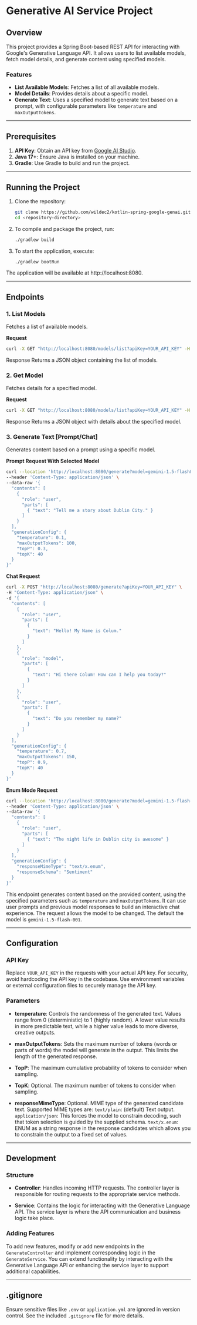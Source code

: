 # Generative AI Service Project

## Overview
This project provides a Spring Boot-based REST API for interacting with Google's Generative Language API. It allows users to list available models, fetch model details, and generate content using specified models.

### Features
- **List Available Models**: Fetches a list of all available models.
- **Model Details**: Provides details about a specific model.
- **Generate Text**: Uses a specified model to generate text based on a prompt, with configurable parameters like `temperature` and `maxOutputTokens`.

---

## Prerequisites
1. **API Key**: Obtain an API key from [Google AI Studio](https://ai.google.com/studio/).
2. **Java 17+**: Ensure Java is installed on your machine.
3. **Gradle**: Use Gradle to build and run the project.

---

## Running the Project
1. Clone the repository:
   ```bash
   git clone https://github.com/wildec2/kotlin-spring-google-genai.git
   cd <repository-directory>
2. To compile and package the project, run:
    ```bash
    ./gradlew build
3. To start the application, execute:
   ```bash
   ./gradlew bootRun 

The application will be available at http://localhost:8080.


---

## Endpoints

### 1. List Models
Fetches a list of available models.

**Request**
```bash
curl -X GET "http://localhost:8080/models/list?apiKey=YOUR_API_KEY" -H "Accept: application/json"
```

Response Returns a JSON object containing the list of models.

### 2. Get Model
Fetches details for a specified model.

**Request**
```bash
curl -X GET "http://localhost:8080/models/list?apiKey=YOUR_API_KEY" -H "Accept: application/json"
```

Response Returns a JSON object with details about the specified model.

### 3. Generate Text [Prompt/Chat]
Generates content based on a prompt using a specific model.

**Prompt Request With Selected Model**
```bash
curl --location 'http://localhost:8080/generate?model=gemini-1.5-flash&apiKey=YOUR_API_KEY' \
--header 'Content-Type: application/json' \
--data-raw '{
  "contents": [
    {
      "role": "user",
      "parts": [
        { "text": "Tell me a story about Dublin City." }
      ]
    }
  ],
  "generationConfig": {
    "temperature": 0.1,
    "maxOutputTokens": 100,
    "topP": 0.3,
    "topK": 40
  }
}'
```
**Chat Request**
```bash
curl -X POST "http://localhost:8080/generate?apiKey=YOUR_API_KEY" \
-H "Content-Type: application/json" \
-d '{
  "contents": [
    {
      "role": "user",
      "parts": [
        {
          "text": "Hello! My Name is Colum."
        }
      ]
    },
    {
      "role": "model",
      "parts": [
        {
          "text": "Hi there Colum! How can I help you today?"
        }
      ]
    },
    {
      "role": "user",
      "parts": [
        {
          "text": "Do you remember my name?"
        }
      ]
    }
  ],
  "generationConfig": {
    "temperature": 0.7,
    "maxOutputTokens": 150,
    "topP": 0.9,
    "topK": 40
  }
}'
```
**Enum Mode Request**
```bash
curl --location 'http://localhost:8080/generate?model=gemini-1.5-flash-001&apiKey=YOUR_API_KEY' \
--header 'Content-Type: application/json' \
--data-raw '{
  "contents": [
    {
      "role": "user",
      "parts": [
        { "text": "The night life in Dublin city is awesome" }    
      ]
    }
  ],
  "generationConfig": {
    "responseMimeType": "text/x.enum",
    "responseSchema": "Sentiment"
  }
}'
```


This endpoint generates content based on the provided content, using the specified parameters such as `temperature` and `maxOutputTokens`.
It can use user prompts and previous model responses to build an interactive chat experience. The request allows the model to be changed. 
The default the model is `gemini-1.5-flash-001`.


---


## Configuration

### API Key
Replace `YOUR_API_KEY` in the requests with your actual API key. For security, avoid hardcoding the API key in the codebase. Use environment variables or external configuration files to securely manage the API key.

### Parameters
- **temperature**: Controls the randomness of the generated text. Values range from 0 (deterministic) to 1 (highly random). A lower value results in more predictable text, while a higher value leads to more diverse, creative outputs.

- **maxOutputTokens**: Sets the maximum number of tokens (words or parts of words) the model will generate in the output. This limits the length of the generated response.

- **TopP**: The maximum cumulative probability of tokens to consider when sampling.

- **TopK**: Optional. The maximum number of tokens to consider when sampling.

- **responseMimeType**: Optional. MIME type of the generated candidate text. Supported MIME types are: `text/plain`: (default) Text output. 
`application/json`:  This forces the model to constrain decoding, such that token selection is guided by the supplied schema.
`text/x.enum`: ENUM as a string response in the response candidates which allows you to constrain the output to a fixed set of values.


---


## Development

### Structure
- **Controller**: Handles incoming HTTP requests. The controller layer is responsible for routing requests to the appropriate service methods.

- **Service**: Contains the logic for interacting with the Generative Language API. The service layer is where the API communication and business logic take place.

### Adding Features
To add new features, modify or add new endpoints in the `GenerateController` and implement corresponding logic in the `GenerateService`. You can extend functionality by interacting with the Generative Language API or enhancing the service layer to support additional capabilities.


---


## .gitignore
Ensure sensitive files like `.env` or `application.yml` are ignored in version control. See the included `.gitignore` file for more details.


